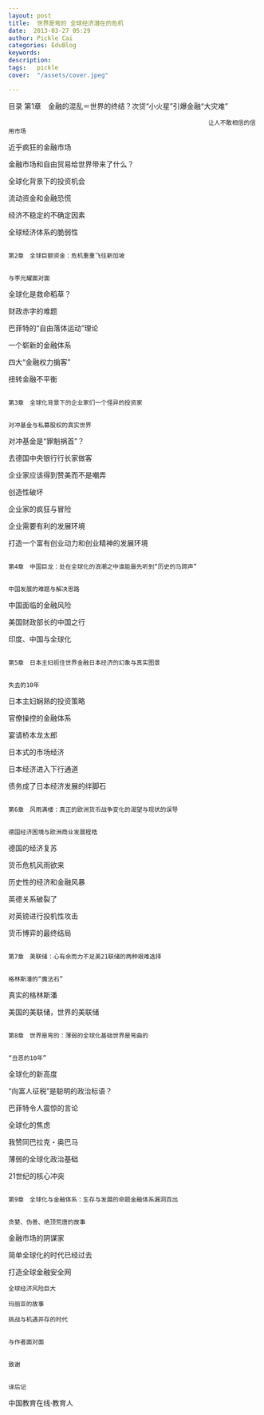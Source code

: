 ```yaml
---
layout: post  
title:  世界是弯的 全球经济潜在的危机  
date:  2013-03-27 05:29  
author: Pickle Cai  
categories: EduBlog  
keywords: 
description:   
tags:	pickle   
cover:  "/assets/cover.jpeg"  

---  
```

    
目录																第1章　金融的混乱＝世界的终结？次贷“小火星”引爆金融“大灾难”

															让人不敢相信的信用市场

近乎疯狂的金融市场

金融市场和自由贸易给世界带来了什么？

全球化背景下的投资机会

流动资金和金融恐慌

经济不稳定的不确定因素

全球经济体系的脆弱性

																																																																																																																																					第2章　全球巨额资金：危机重重飞往新加坡

																			与李光耀面对面

全球化是救命稻草？

财政赤字的难题

巴菲特的“自由落体运动”理论

一个崭新的金融体系

四大“金融权力掮客”

扭转金融不平衡

																																																																																																																																					第3章　全球化背景下的企业家们一个怪异的投资家

																			对冲基金与私募股权的真实世界

对冲基金是“罪魁祸首”？

去德国中央银行行长家做客

企业家应该得到赞美而不是嘲弄

创造性破坏

企业家的疯狂与冒险

企业需要有利的发展环境

打造一个富有创业动力和创业精神的发展环境

																																																																																																																																																								第4章　中国巨龙：处在全球化的浪潮之中谁能最先听到“历史的马蹄声”

																			中国发展的难题与解决思路

中国面临的金融风险

美国财政部长的中国之行

印度、中国与全球化

																																																																												第5章　日本主妇扼住世界金融日本经济的幻象与真实图景

																			失去的10年

日本主妇娴熟的投资策略

官僚操控的金融体系

宴请桥本龙太郎

日本式的市场经济

日本经济进入下行通道

债务成了日本经济发展的绊脚石

																																																																																																																																					第6章　风雨满楼：真正的欧洲货币战争变化的渴望与现状的误导

																			德国经济困境与欧洲商业发展桎梏

德国的经济复苏

货币危机风雨欲来

历史性的经济和金融风暴

英德关系破裂了

对英镑进行投机性攻击

货币博弈的最终结局

																																																																																																																																					第7章　美联储：心有余而力不足美21联储的两种艰难选择

																			格林斯潘的“魔法石”

真实的格林斯潘

美国的美联储，世界的美联储

																																																									第8章　世界是弯的：薄弱的全球化基础世界是弯曲的

																			“丑恶的10年”

全球化的新高度

“向富人征税”是聪明的政治标语？

巴菲特令人震惊的言论

全球化的焦虑

我赞同巴拉克・奥巴马

薄弱的全球化政治基础

21世纪的核心冲突

																																																																																																																																																								第9章　全球化与金融体系：生存与发展的命题金融体系漏洞百出

																			贪婪、伪善、绝顶荒唐的故事

金融市场的阴谋家

简单全球化的时代已经过去

打造全球金融安全网

    全球经济风险巨大

    玛丽亚的故事

    挑战与机遇并存的时代

																																																																																																																																					与作者面对面

																			致谢

																			译后记

																			

		    
 中国教育在线·教育人

